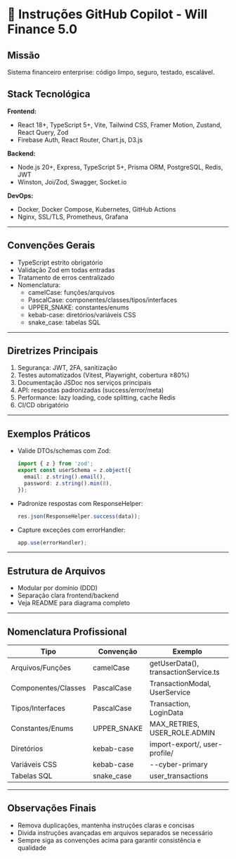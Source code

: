 # 🚀 Instruções GitHub Copilot - Will Finance 5.0

## Missão
Sistema financeiro enterprise: código limpo, seguro, testado, escalável.

## Stack Tecnológica
**Frontend:**  
- React 18+, TypeScript 5+, Vite, Tailwind CSS, Framer Motion, Zustand, React Query, Zod  
- Firebase Auth, React Router, Chart.js, D3.js

**Backend:**  
- Node.js 20+, Express, TypeScript 5+, Prisma ORM, PostgreSQL, Redis, JWT  
- Winston, Joi/Zod, Swagger, Socket.io

**DevOps:**  
- Docker, Docker Compose, Kubernetes, GitHub Actions  
- Nginx, SSL/TLS, Prometheus, Grafana

---

## Convenções Gerais
- TypeScript estrito obrigatório
- Validação Zod em todas entradas
- Tratamento de erros centralizado
- Nomenclatura:
  - camelCase: funções/arquivos
  - PascalCase: componentes/classes/tipos/interfaces
  - UPPER_SNAKE: constantes/enums
  - kebab-case: diretórios/variáveis CSS
  - snake_case: tabelas SQL

---

## Diretrizes Principais
1. Segurança: JWT, 2FA, sanitização
2. Testes automatizados (Vitest, Playwright, cobertura ≥80%)
3. Documentação JSDoc nos serviços principais
4. API: respostas padronizadas (success/error/meta)
5. Performance: lazy loading, code splitting, cache Redis
6. CI/CD obrigatório

---

## Exemplos Práticos
- Valide DTOs/schemas com Zod:
  ```ts
  import { z } from 'zod';
  export const userSchema = z.object({
    email: z.string().email(),
    password: z.string().min(8),
  });
  ```
- Padronize respostas com ResponseHelper:
  ```ts
  res.json(ResponseHelper.success(data));
  ```
- Capture exceções com errorHandler:
  ```ts
  app.use(errorHandler);
  ```

---

## Estrutura de Arquivos
- Modular por domínio (DDD)
- Separação clara frontend/backend
- Veja README para diagrama completo

---

## Nomenclatura Profissional

| Tipo                | Convenção      | Exemplo                       |
|---------------------|---------------|-------------------------------|
| Arquivos/Funções    | camelCase     | getUserData(), transactionService.ts |
| Componentes/Classes | PascalCase    | TransactionModal, UserService |
| Tipos/Interfaces    | PascalCase    | Transaction, LoginData        |
| Constantes/Enums    | UPPER_SNAKE   | MAX_RETRIES, USER_ROLE.ADMIN  |
| Diretórios          | kebab-case    | import-export/, user-profile/ |
| Variáveis CSS       | kebab-case    | --cyber-primary               |
| Tabelas SQL         | snake_case    | user_transactions             |

---

## Observações Finais
- Remova duplicações, mantenha instruções claras e concisas
- Divida instruções avançadas em arquivos separados se necessário
- Sempre siga as convenções acima para garantir consistência e qualidade

